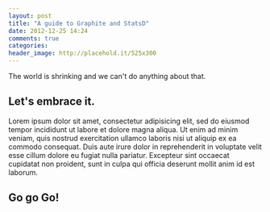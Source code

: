 ```yaml
---
layout: post
title: "A guide to Graphite and StatsD"
date: 2012-12-25 14:24
comments: true
categories: 
header_image: http://placehold.it/525x300
---
```



The world is shrinking and we can't do anything about that.

## Let's embrace it.

Lorem ipsum dolor sit amet, consectetur adipisicing elit, sed do eiusmod
tempor incididunt ut labore et dolore magna aliqua. Ut enim ad minim veniam,
quis nostrud exercitation ullamco laboris nisi ut aliquip ex ea commodo
consequat. Duis aute irure dolor in reprehenderit in voluptate velit esse
cillum dolore eu fugiat nulla pariatur. Excepteur sint occaecat cupidatat non
proident, sunt in culpa qui officia deserunt mollit anim id est laborum.


## Go go Go!